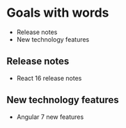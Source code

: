 # Goals with words

- Release notes
- New technology features
  
## Release notes
- React 16 release notes

## New technology features
- Angular 7 new features
